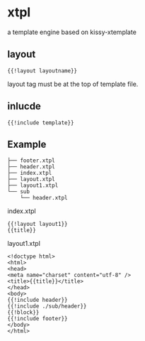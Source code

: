xtpl
====

a template engine based on kissy-xtemplate

## layout

    {{!layout layoutname}}

layout tag must be at the top of template file.


## inlucde

    {{!include template}}

## Example

    ├── footer.xtpl
    ├── header.xtpl
    ├── index.xtpl
    ├── layout.xtpl
    ├── layout1.xtpl
    └── sub
        └── header.xtpl

index.xtpl

    {{!layout layout1}}
    {{title}}

layout1.xtpl
    
    <!doctype html>
    <html>
    <head>
    <meta name="charset" content="utf-8" />
    <title>{{title}}</title>
    </head>
    <body>
    {{!include header}}
    {{!include ./sub/header}}
    {{!block}}
    {{!include footer}}
    </body>
    </html>

